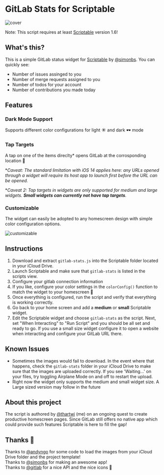 # GitLab Stats for Scriptable

![cover](https://github.com/p0fi/gitlab-stats-for-scribtable/blob/main/cover.png)

Note: This script requires at least [Scriptable](https://scriptable.app/) version 1.6!

## What's this?

This is a simple GitLab status widget for [Scriptable](https://scriptable.app/) by [@simonbs](https://twitter.com/simonbs). You can quickly see: 

* Number of issues assinged to you
* Number of merge requests assigned to you
* Number of todos for your account
* Number of contributions you made today

## Features
### Dark Mode Support
Supports different color configurations for light ☀️ and dark 🕶️ mode 

### Tap Targets
A tap on one of the items direclty\* opens GitLab at the corrosponding location 🚀

\**Caveat: The standard limitation with iOS 14 applies here: any URLs opened through a widget will require its host app to launch first before the URL can be opened.*

\**Caveat 2: Tap targets in widgets are only supported for medium and large widgets. **Small widgets can currently not have tap targets**.*

### Customizable
The widget can easily be adopted to any homescreen design with simple color configuration options. 

![customizable](https://github.com/p0fi/gitlab-stats-for-scribtable/blob/main/custom.png)

## Instructions

1. Download and extract `gitlab-stats.js` into the Scriptable folder located in your iCloud Drive.
2. Launch Scriptable and make sure that `gitlab-stats` is listed in the scripts view.
3. Configure your gitlab connection information
4. If you like, configure your color settings in the `colorConfig()` function to match the widget to your homescreen 🎨
5. Once everything is configured, run the script and verify that everything is working correctly.
6. Go back to your home screen and add a **medium** or **small** Scriptable widget.
7. Edit the Scriptable widget and choose `gitlab-stats` as the script. Next, set "When Interacting" to "Run Script" and you should be all set and ready to go. If you use a small size widget configure it to open a website when interacting and configure your GitLab URL there. 

## Known Issues

* Sometimes the images would fail to download. In the event where that happens, check the `gitlab-stats` folder in your iCloud Drive to make sure that the images are uploaded correctly. If you see 'Waiting...' on your files, try toggling Airplane Mode on and off to restart the upload.
* Right now the widget only supports the medium and small widget size. A Large sized version may follow in the future

## About this project

The script is authored by [@thartwi](https://twitter.com/thartwi) (me) on an ongoing quest to create productive homescreen pages. Since GitLab still offers no native app which could provide such features Scriptable is here to fill the gap! 

## Thanks 🙏

Thanks to [@andyngo](https://twitter.com/andyngo) for some code to load the images from your iCloud Drive folder and the project template!\
Thanks to [@simonbs](https://twitter.com/simonbs) for making an awesome app!\
Thanks to [@gitlab](https://twitter.com/gitlab) for a nice API and the nice icons 🙂
